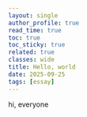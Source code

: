 ```yaml
---
layout: single
author_profile: true
read_time: true
toc: true
toc_sticky: true
related: true
classes: wide
title: Hello, world
date: 2025-09-25
tags: [essay]
---
```


hi, everyone
